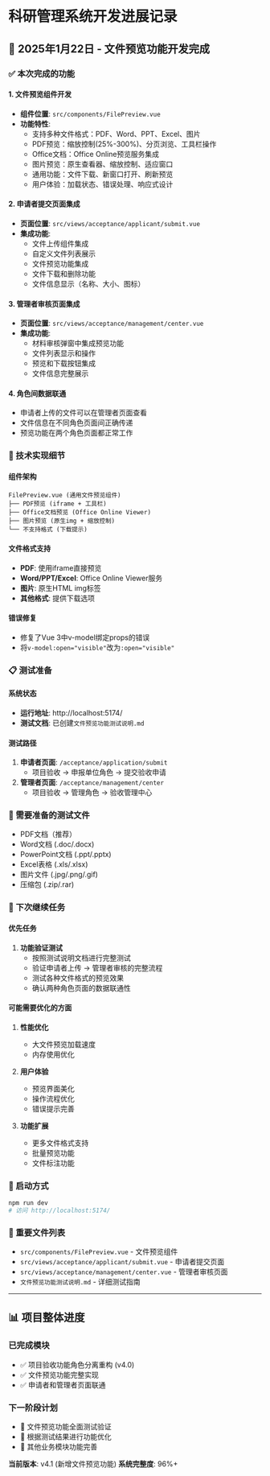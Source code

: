 # 科研管理系统开发进展记录

## 📅 2025年1月22日 - 文件预览功能开发完成

### ✅ 本次完成的功能

#### 1. 文件预览组件开发
- **组件位置**: `src/components/FilePreview.vue`
- **功能特性**:
  - 支持多种文件格式：PDF、Word、PPT、Excel、图片
  - PDF预览：缩放控制(25%-300%)、分页浏览、工具栏操作
  - Office文档：Office Online预览服务集成
  - 图片预览：原生查看器、缩放控制、适应窗口
  - 通用功能：文件下载、新窗口打开、刷新预览
  - 用户体验：加载状态、错误处理、响应式设计

#### 2. 申请者提交页面集成
- **页面位置**: `src/views/acceptance/applicant/submit.vue`
- **集成功能**:
  - 文件上传组件集成
  - 自定义文件列表展示
  - 文件预览功能集成
  - 文件下载和删除功能
  - 文件信息显示（名称、大小、图标）

#### 3. 管理者审核页面集成
- **页面位置**: `src/views/acceptance/management/center.vue`
- **集成功能**:
  - 材料审核弹窗中集成预览功能
  - 文件列表显示和操作
  - 预览和下载按钮集成
  - 文件信息完整展示

#### 4. 角色间数据联通
- 申请者上传的文件可以在管理者页面查看
- 文件信息在不同角色页面间正确传递
- 预览功能在两个角色页面都正常工作

### 🔧 技术实现细节

#### 组件架构
```
FilePreview.vue (通用文件预览组件)
├── PDF预览 (iframe + 工具栏)
├── Office文档预览 (Office Online Viewer)
├── 图片预览 (原生img + 缩放控制)
└── 不支持格式 (下载提示)
```

#### 文件格式支持
- **PDF**: 使用iframe直接预览
- **Word/PPT/Excel**: Office Online Viewer服务
- **图片**: 原生HTML img标签
- **其他格式**: 提供下载选项

#### 错误修复
- 修复了Vue 3中v-model绑定props的错误
- 将`v-model:open="visible"`改为`:open="visible"`

### 📋 测试准备

#### 系统状态
- **运行地址**: http://localhost:5174/
- **测试文档**: 已创建`文件预览功能测试说明.md`

#### 测试路径
1. **申请者页面**: `/acceptance/application/submit`
   - 项目验收 → 申报单位角色 → 提交验收申请
2. **管理者页面**: `/acceptance/management/center`
   - 项目验收 → 管理角色 → 验收管理中心

### 📂 需要准备的测试文件
- PDF文档（推荐）
- Word文档 (.doc/.docx)
- PowerPoint文档 (.ppt/.pptx)
- Excel表格 (.xls/.xlsx)
- 图片文件 (.jpg/.png/.gif)
- 压缩包 (.zip/.rar)

### 🎯 下次继续任务

#### 优先任务
1. **功能验证测试**
   - 按照测试说明文档进行完整测试
   - 验证申请者上传 → 管理者审核的完整流程
   - 测试各种文件格式的预览效果
   - 确认两种角色页面的数据联通性

#### 可能需要优化的方面
1. **性能优化**
   - 大文件预览加载速度
   - 内存使用优化

2. **用户体验**
   - 预览界面美化
   - 操作流程优化
   - 错误提示完善

3. **功能扩展**
   - 更多文件格式支持
   - 批量预览功能
   - 文件标注功能

### 🚀 启动方式
```bash
npm run dev
# 访问 http://localhost:5174/
```

### 📝 重要文件列表
- `src/components/FilePreview.vue` - 文件预览组件
- `src/views/acceptance/applicant/submit.vue` - 申请者提交页面
- `src/views/acceptance/management/center.vue` - 管理者审核页面
- `文件预览功能测试说明.md` - 详细测试指南

---

## 📊 项目整体进度

### 已完成模块
- ✅ 项目验收功能角色分离重构 (v4.0)
- ✅ 文件预览功能完整实现
- ✅ 申请者和管理者页面联通

### 下一阶段计划
- 🔲 文件预览功能全面测试验证
- 🔲 根据测试结果进行功能优化
- 🔲 其他业务模块功能完善

**当前版本**: v4.1 (新增文件预览功能)
**系统完整度**: 96%+ 